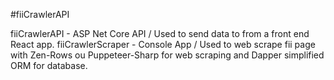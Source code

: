 #fiiCrawlerAPI 

fiiCrawlerAPI - ASP Net Core API / Used to send data to from a front end React app.
fiiCrawlerScraper - Console App / Used to web scrape fii page with Zen-Rows ou Puppeteer-Sharp for web scraping and Dapper simplified ORM for database.